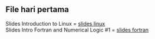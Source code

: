 ## File hari pertama

Slides Introduction to Linux = [slides linux](https://www.slides.com/mgaffar/deck) <br/>
Slides Intro Fortran and Numerical Logic #1 = [slides fortran](introToFortran/slidesFortran.pdf)
